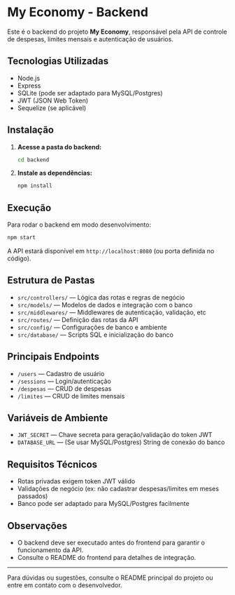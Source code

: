 # My Economy - Backend

Este é o backend do projeto **My Economy**, responsável pela API de controle de despesas, limites mensais e autenticação de usuários.

## Tecnologias Utilizadas
- Node.js
- Express
- SQLite (pode ser adaptado para MySQL/Postgres)
- JWT (JSON Web Token)
- Sequelize (se aplicável)

## Instalação

1. **Acesse a pasta do backend:**
   ```bash
   cd backend
   ```
2. **Instale as dependências:**
   ```bash
   npm install
   ```

## Execução

Para rodar o backend em modo desenvolvimento:
```bash
npm start
```

A API estará disponível em `http://localhost:8080` (ou porta definida no código).

## Estrutura de Pastas
- `src/controllers/` — Lógica das rotas e regras de negócio
- `src/models/` — Modelos de dados e integração com o banco
- `src/middlewares/` — Middlewares de autenticação, validação, etc
- `src/routes/` — Definição das rotas da API
- `src/config/` — Configurações de banco e ambiente
- `src/database/` — Scripts SQL e inicialização do banco

## Principais Endpoints
- `/users` — Cadastro de usuário
- `/sessions` — Login/autenticação
- `/despesas` — CRUD de despesas
- `/limites` — CRUD de limites mensais

## Variáveis de Ambiente
- `JWT_SECRET` — Chave secreta para geração/validação do token JWT
- `DATABASE_URL` — (Se usar MySQL/Postgres) String de conexão do banco

## Requisitos Técnicos
- Rotas privadas exigem token JWT válido
- Validações de negócio (ex: não cadastrar despesas/limites em meses passados)
- Banco pode ser adaptado para MySQL/Postgres facilmente

## Observações
- O backend deve ser executado antes do frontend para garantir o funcionamento da API.
- Consulte o README do frontend para detalhes de integração.

---

Para dúvidas ou sugestões, consulte o README principal do projeto ou entre em contato com o desenvolvedor. 